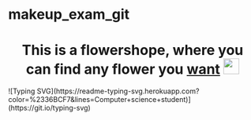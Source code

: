 # makeup_exam_git
<h1 align="center">This is a flowershope, where you can find any flower you <a href="https://daniilshat.ru/" target="_blank">want</a> 
<img src="https://github.com/blackcater/blackcater/raw/main/images/Hi.gif" height="32"/></h1>
![Typing SVG](https://readme-typing-svg.herokuapp.com?color=%2336BCF7&lines=Computer+science+student)](https://git.io/typing-svg)
